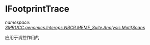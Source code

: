 ﻿# IFootprintTrace
_namespace: [SMRUCC.genomics.Interops.NBCR.MEME_Suite.Analysis.MotifScans](./index.md)_

应用于调控作用的




